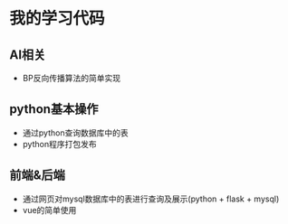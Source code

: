 # 我的学习代码
## AI相关
- BP反向传播算法的简单实现

## python基本操作
- 通过python查询数据库中的表
- python程序打包发布

## 前端&后端
- 通过网页对mysql数据库中的表进行查询及展示(python + flask + mysql)
- vue的简单使用
